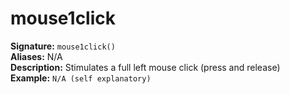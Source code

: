 # mouse1click
**Signature:** `mouse1click()` <br>
**Aliases:** N/A <br>
**Description:** Stimulates a full left mouse click (press and release) <br>
**Example:** ```N/A (self explanatory)``` <br>
